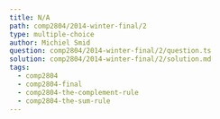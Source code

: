 ```yaml
---
title: N/A
path: comp2804/2014-winter-final/2
type: multiple-choice
author: Michiel Smid
question: comp2804/2014-winter-final/2/question.ts
solution: comp2804/2014-winter-final/2/solution.md
tags:
  - comp2804
  - comp2804-final
  - comp2804-the-complement-rule
  - comp2804-the-sum-rule
---
```

